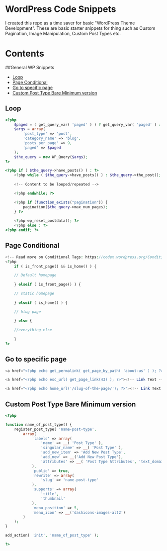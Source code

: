 # WordPress Code Snippets

I created this repo as a time saver for basic "WordPress Theme Development". These are basic starter snippets for thing such as Custom Pagination, Image Manipulation, Custom Post Types etc.

# Contents
##General WP Snippets
- [Loop](#loop)
- [Page Conditional](#page-conditional)
- [Go to specific page](#go-to-specific-page)
- [Custom Post Type Bare Minimum version](#custom-post-type-bare-minimum-version)

## Loop
```php
<?php
    $paged = ( get_query_var( 'paged' ) ) ? get_query_var( 'paged' ) : 1;
    $args = array(
        'post_type' => 'post',
        'category_name' => 'blog',
        'posts_per_page' => 9,
        'paged' => $paged
    );
    $the_query = new WP_Query($args); 
?>

<?php if ( $the_query->have_posts() ) : ?>
    <?php while ( $the_query->have_posts() ) : $the_query->the_post(); ?>
    
    <!-- Content to be looped/repeated -->

    <?php endwhile; ?>

    <?php if (function_exists("pagination")) {
        pagination($the_query->max_num_pages);
    } ?>
    
    <?php wp_reset_postdata(); ?>
    <?php else : ?>
<?php endif; ?>
```

## Page Conditional
```php
<!-- Read more on Conditional Tags: https://codex.wordpress.org/Conditional_Tags -->
<?php
	if ( is_front_page() && is_home() ) {

    // Default homepage
    
	} elseif ( is_front_page() ) {

    // static homepage
    
	} elseif ( is_home() ) {

    // blog page
    
	} else {

    //everything else
    
	}
?>
```

## Go to specific page
```php
<a href="<?php echo get_permalink( get_page_by_path( 'about-us' ) ); ?>">About Us</a>

<a href="<?php echo esc_url( get_page_link(43) ); ?>"><!-- Link Text --></a>

<a href="<?php echo home_url('/slug-of-the-page/'); ?>"><!-- Link Text --></a>
```

## Custom Post Type Bare Minimum version
```php
<?php

function name_of_post_type() {
	register_post_type( 'name-post-type',
		array(
			'labels' => array(
				'name' => __( 'Post Type' ),
				'singular_name' => __( 'Post Type' ),
				'add_new_item' => 'Add New Post Type',
				'add_new' => __('Add New Post Type'),
				'attributes' => __( 'Post Type Attributes', 'text_domain' ),
			),
			'public' => true,
			'rewrite' => array(
				'slug' => 'name-post-type'
            ),
			'supports' => array(
				'title',
				'thumbnail'
			),
			'menu_position' => 5,
			'menu_icon' => __('dashicons-images-alt2')
		)
	);
}

add_action( 'init', 'name_of_post_type' );

?>
```
